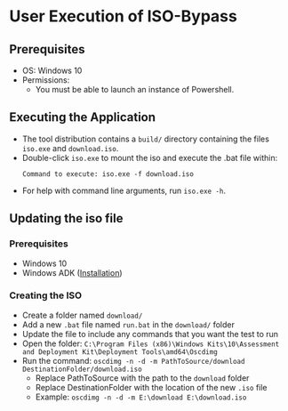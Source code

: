 # User Execution of ISO-Bypass

## Prerequisites

* OS: Windows 10
* Permissions:
  * You must be able to launch an instance of Powershell.

## Executing the Application

* The tool distribution contains a `build/` directory containing the files
  `iso.exe` and `download.iso`.
* Double-click `iso.exe` to mount the iso and execute the .bat file within:
  ```
  Command to execute: iso.exe -f download.iso
  ```
* For help with command line arguments, run `iso.exe -h`.

## Updating the iso file

### Prerequisites

* Windows 10
* Windows ADK ([Installation](https://docs.microsoft.com/en-us/windows-hardware/get-started/adk-install))

### Creating the ISO

* Create a folder named `download/`
* Add a new `.bat` file named `run.bat` in the `download/` folder
* Update the file to include any commands that you want the test to run
* Open the folder: `C:\Program Files (x86)\Windows Kits\10\Assessment and Deployment Kit\Deployment Tools\amd64\Oscdimg`
* Run the command: `oscdimg -n -d -m PathToSource/download DestinationFolder/download.iso`
    * Replace PathToSource with the path to the `download` folder
    * Replace DestinationFolder with the location of the new `.iso` file
    * Example: `oscdimg -n -d -m E:\download E:\download.iso`
